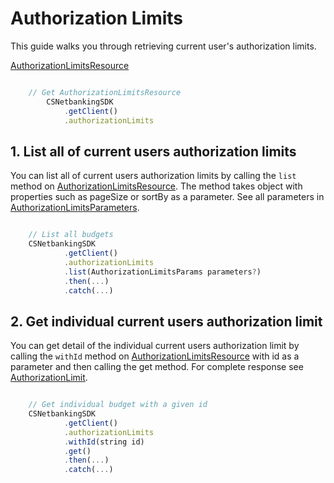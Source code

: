 # Authorization Limits

This guide walks you through retrieving current user's authorization limits.

[AuthorizationLimitsResource](../lib/authorization-limits/authorization-limits.ts)

```javascript

    // Get AuthorizationLimitsResource
        CSNetbankingSDK
            .getClient()
            .authorizationLimits

```

## 1. List all of current users authorization limits

You can list all of current users authorization limits by calling the `list` method on [AuthorizationLimitsResource](../lib/authorization-limits/authorization-limits.ts). The method takes object with properties such as pageSize or sortBy as a parameter. See all parameters in [AuthorizationLimitsParameters](../lib/authorization-limits/authorization-limits.ts).

```javascript

    // List all budgets
    CSNetbankingSDK
            .getClient()
            .authorizationLimits
            .list(AuthorizationLimitsParams parameters?)
            .then(...)
            .catch(...)

```

## 2. Get individual current users authorization limit

You can get detail of the individual current users authorization limit by calling the `withId` method on [AuthorizationLimitsResource](../lib/authorization-limits/authorization-limits.ts) with id as a parameter and then calling the get method. For complete response see [AuthorizationLimit](../lib/authorization-limits/authorization-limits.ts).

```javascript

    // Get individual budget with a given id
    CSNetbankingSDK
            .getClient()
            .authorizationLimits
            .withId(string id)
            .get()
            .then(...)
            .catch(...)

```